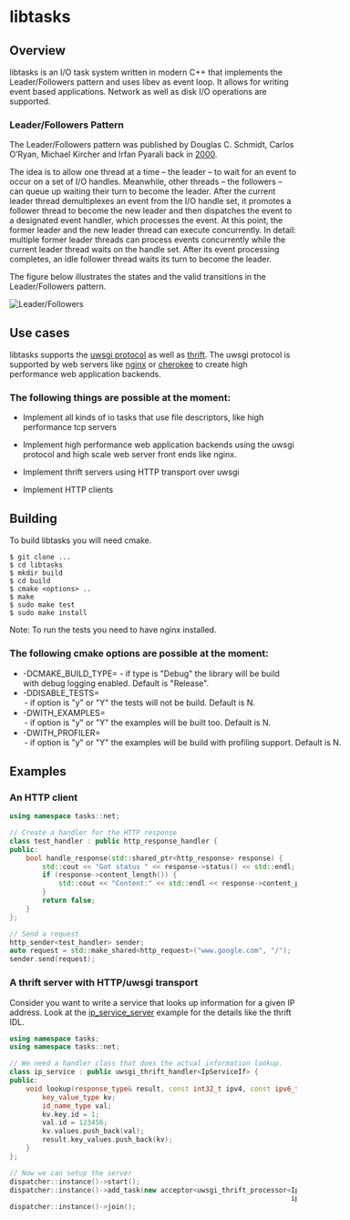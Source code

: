 libtasks
========

Overview
--------

libtasks is an I/O task system written in modern C++ that implements the Leader/Followers pattern and uses libev as event loop. It allows for writing event based applications. Network as well as disk I/O operations are supported.

### Leader/Followers Pattern

The Leader/Followers pattern was published by Douglas C. Schmidt, Carlos O’Ryan, Michael Kircher and Irfan Pyarali back in [2000](http://www.kircher-schwanninger.de/michael/publications/lf.pdf).

The idea is to allow one thread at a time – the leader – to wait for an event to occur on a set of I/O handles. Meanwhile, other threads – the followers – can queue up waiting their turn to become the leader. After the current leader thread demultiplexes an event from the I/O handle set, it promotes a follower thread to become the new leader and then dispatches the event to a designated event handler, which processes the event. At this point, the former leader and the new leader thread can execute concurrently.
In detail: multiple former leader threads can process events concurrently while the current leader thread waits on the handle set. After its event processing completes, an idle follower thread waits its turn to become the leader.

The figure below illustrates the states and the valid transitions in the Leader/Followers pattern.

![](https://raw.githubusercontent.com/apohl79/libtasks/master/docs/leader-followers.png "Leader/Followers")

Use cases
---------

libtasks supports the [uwsgi protocol](http://uwsgi-docs.readthedocs.org/en/latest/Protocol.html) as well as [thrift](http://thrift.apache.org/). The uwsgi protocol is supported by web servers like [nginx](http://nginx.org/) or [cherokee](http://cherokee-project.com/) to create high performance web application backends.

### The following things are possible at the moment:

- Implement all kinds of io tasks that use file descriptors, like high performance
  tcp servers 
  
- Implement high performance web application backends using the uwsgi protocol
  and high scale web server front ends like nginx.

- Implement thrift servers using HTTP transport over uwsgi

- Implement HTTP clients

Building
--------

To build libtasks you will need cmake.

```
$ git clone ...
$ cd libtasks
$ mkdir build
$ cd build
$ cmake <options> ..
$ make
$ sudo make test
$ sudo make install
```
Note: To run the tests you need to have nginx installed.

### The following cmake options are possible at the moment:

- -DCMAKE_BUILD_TYPE=<type> - if type is "Debug" the library will be build with debug logging enabled. Default is "Release".
- -DDISABLE_TESTS=<option>  - if option is "y" or "Y" the tests will not be build. Default is N.
- -DWITH_EXAMPLES=<option>  - if option is "y" or "Y" the examples will be built too. Default is N.
- -DWITH_PROFILER=<option>  - if option is "y" or "Y" the examples will be build with profiling support. Default is N.

Examples
--------

### An HTTP client

```C++
using namespace tasks::net;

// Create a handler for the HTTP response
class test_handler : public http_response_handler {
public:
    bool handle_response(std::shared_ptr<http_response> response) {
        std::cout << "Got status " << response->status() << std::endl;
        if (response->content_length()) {
            std::cout << "Content:" << std::endl << response->content_p() << std::endl;
        }
        return false;
    }
};

// Send a request
http_sender<test_handler> sender;
auto request = std::make_shared<http_request>("www.google.com", "/");
sender.send(request);
```

### A thrift server with HTTP/uwsgi transport

Consider you want to write a service that looks up information for a given IP address. Look at the [ip_service_server](examples/ip_service_server) example for the details like the thrift IDL.

```C++
using namespace tasks;
using namespace tasks::net;

// We need a handler class that does the actual information lookup.
class ip_service : public uwsgi_thrift_handler<IpServiceIf> {
public:
    void lookup(response_type& result, const int32_t ipv4, const ipv6_type& ipv6) {
        key_value_type kv;
        id_name_type val;
        kv.key.id = 1;
        val.id = 123456;
        kv.values.push_back(val);    
        result.key_values.push_back(kv);
    }
};

// Now we can setup the server
dispatcher::instance()->start();
dispatcher::instance()->add_task(new acceptor<uwsgi_thrift_processor<IpServiceProcessor,
                                                                     ip_service>>(12345));
dispatcher::instance()->join();
```
